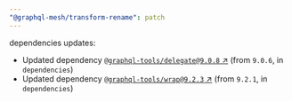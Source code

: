```yaml
---
"@graphql-mesh/transform-rename": patch
---
```

dependencies updates:
  - Updated dependency [`@graphql-tools/delegate@9.0.8` ↗︎](https://www.npmjs.com/package/@graphql-tools/delegate/v/9.0.8) (from `9.0.6`, in `dependencies`)
  - Updated dependency [`@graphql-tools/wrap@9.2.3` ↗︎](https://www.npmjs.com/package/@graphql-tools/wrap/v/9.2.3) (from `9.2.1`, in `dependencies`)
